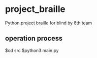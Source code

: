 # project_braille
Python project braille for blind by 8th team

operation process
------------------
$cd src 
$python3 main.py
